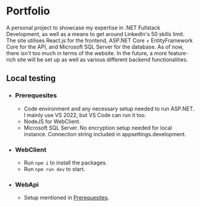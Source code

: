 # Portfolio
A personal project to showcase my expertise in .NET Fullstack Development, as well as a means to get around LinkedIn's 50 skills limit. The site utilises React.js for the frontend, ASP.NET Core + EntityFramework Core for the API, and Microsoft SQL Server for the database. As of now, there isn't too much in terms of the website. In the future, a more feature-rich site will be set up as well as various different backend functionalities.

## Local testing
  - ### Prerequesites
    - Code environment and any necessary setup needed to run ASP.NET. I mainly use VS 2022, but VS Code can run it too.
    - NodeJS for WebClient.
    - Microsoft SQL Server. No encryption setup needed for local instance. Connection string included in appsettings.development.

  - ### WebClient
    - Run ```npm i``` to install the packages.
    - Run ```npm run dev``` to start.
   
  - ### WebApi
    - Setup mentioned in [Prerequesites](#prerequesites).
